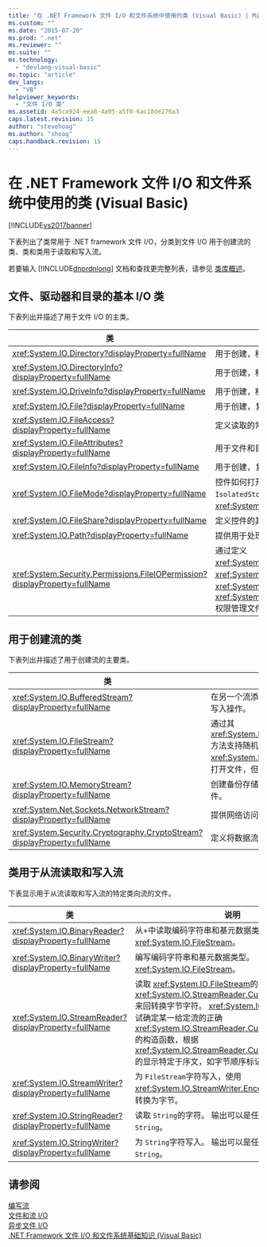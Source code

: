 ```yaml
---
title: "在 .NET Framework 文件 I/O 和文件系统中使用的类 (Visual Basic) | Microsoft Docs"
ms.custom: ""
ms.date: "2015-07-20"
ms.prod: ".net"
ms.reviewer: ""
ms.suite: ""
ms.technology: 
  - "devlang-visual-basic"
ms.topic: "article"
dev_langs: 
  - "VB"
helpviewer_keywords: 
  - "文件 I/O 类"
ms.assetid: 4a5ca924-eea8-4a95-a5f0-6ac10de276a3
caps.latest.revision: 15
author: "stevehoag"
ms.author: "shoag"
caps.handback.revision: 15
---
```

# 在 .NET Framework 文件 I/O 和文件系统中使用的类 (Visual Basic)
[!INCLUDE[vs2017banner](../../../../visual-basic/includes/vs2017banner.md)]

下表列出了类常用于 .NET framework 文件 I\/O，分类到文件 I\/O 用于创建流的类、类和类用于读取和写入流。  
  
 若要输入 [!INCLUDE[dnprdnlong](../../../../csharp/programming-guide/events/includes/dnprdnlong-md.md)] 文档和查找更完整列表，请参见 [类库概述](../Topic/.NET%20Framework%20Class%20Library%20Overview.md)。  
  
## 文件、驱动器和目录的基本 I\/O 类  
 下表列出并描述了用于文件 I\/O 的主类。  
  
|类|说明|  
|-------|--------|  
|<xref:System.IO.Directory?displayProperty=fullName>|用于创建，移动和枚举提供静态方法通过目录和子目录。|  
|<xref:System.IO.DirectoryInfo?displayProperty=fullName>|用于创建，移动和枚举提供实例方法通过目录和子目录。|  
|<xref:System.IO.DriveInfo?displayProperty=fullName>|用于创建，移动和枚举的实例方法。|  
|<xref:System.IO.File?displayProperty=fullName>|用于创建，复制，删除，移动和打开文件并帮助提供静态方法在 `FileStream`的创建。|  
|<xref:System.IO.FileAccess?displayProperty=fullName>|定义读取的常数，编写或读写访问文件。|  
|<xref:System.IO.FileAttributes?displayProperty=fullName>|用于文件和目录的特性例如 `Archive`、 `Hidden`和 `ReadOnly`。|  
|<xref:System.IO.FileInfo?displayProperty=fullName>|用于创建，复制，删除，移动和打开文件并帮助提供静态方法在 `FileStream`的创建。|  
|<xref:System.IO.FileMode?displayProperty=fullName>|控件如何打开文件。  此参数在许多构造函数中指定为 `FileStream` 和 `IsolatedStorageFileStream`以及 <xref:System.IO.File> 和 <xref:System.IO.FileInfo>`Open` 方法。|  
|<xref:System.IO.FileShare?displayProperty=fullName>|定义控件的其他文件流可以拥有同一文件的访问类型常量。|  
|<xref:System.IO.Path?displayProperty=fullName>|提供用于处理目录字符串的方法和属性。|  
|<xref:System.Security.Permissions.FileIOPermission?displayProperty=fullName>|通过定义 <xref:System.Security.Permissions.FileIOPermissionAttribute.Read%2A>、 <xref:System.Security.Permissions.FileIOPermissionAttribute.Write%2A>、 <xref:System.Security.Permissions.FileIOPermissionAttribute.Append%2A> 和 <xref:System.Security.Permissions.FileIOPermissionAttribute.PathDiscovery%2A> 权限管理文件和文件夹的访问。|  
  
## 用于创建流的类  
 下表列出并描述了用于创建流的主要类。  
  
|类|说明|  
|-------|--------|  
|<xref:System.IO.BufferedStream?displayProperty=fullName>|在另一个流添加一个缓冲区的层读取和写入操作。|  
|<xref:System.IO.FileStream?displayProperty=fullName>|通过其 <xref:System.IO.FileStream.Seek%2A> 方法支持随机访问文件。  默认情况下<xref:System.IO.FileStream> 同步方式打开文件，但是也支持异步操作。|  
|<xref:System.IO.MemoryStream?displayProperty=fullName>|创建备份存储区是内存的流，而不是文件。|  
|<xref:System.Net.Sockets.NetworkStream?displayProperty=fullName>|提供网络访问的基础数据流。|  
|<xref:System.Security.Cryptography.CryptoStream?displayProperty=fullName>|定义将数据流链接到加密转换。|  
  
## 类用于从流读取和写入流  
 下表显示用于从流读取和写入流的特定类向流的文件。  
  
|**类**|**说明**|  
|-----------|------------|  
|<xref:System.IO.BinaryReader?displayProperty=fullName>|从\+中读取编码字符串和基元数据类型。 <xref:System.IO.FileStream>。|  
|<xref:System.IO.BinaryWriter?displayProperty=fullName>|编写编码字符串和基元数据类型。 <xref:System.IO.FileStream>。|  
|<xref:System.IO.StreamReader?displayProperty=fullName>|读取 <xref:System.IO.FileStream>的字符，使用 <xref:System.IO.StreamReader.CurrentEncoding%2A> 来回转换字节字符。  <xref:System.IO.StreamReader> 尝试确定某一给定流的正确 <xref:System.IO.StreamReader.CurrentEncoding%2A> 的构造函数，根据 <xref:System.IO.StreamReader.CurrentEncoding%2A>的显示特定于序文，如字节顺序标记。|  
|<xref:System.IO.StreamWriter?displayProperty=fullName>|为 `FileStream`字符写入，使用 <xref:System.IO.StreamWriter.Encoding%2A> 将字符转换为字节。|  
|<xref:System.IO.StringReader?displayProperty=fullName>|读取 `String`的字符。  输出可以是任何编码的流或 `String`。|  
|<xref:System.IO.StringWriter?displayProperty=fullName>|为 `String`字符写入。  输出可以是任何编码的流或 `String`。|  
  
## 请参阅  
 [编写流](../Topic/Composing%20Streams.md)   
 [文件和流 I\/O](../Topic/File%20and%20Stream%20I-O.md)   
 [异步文件 I\/O](../Topic/Asynchronous%20File%20I-O.md)   
 [.NET Framework 文件 I\/O 和文件系统基础知识 \(Visual Basic\)](../../../../visual-basic/developing-apps/programming/drives-directories-files/basics-of-net-framework-file-io-and-the-file-system.md)